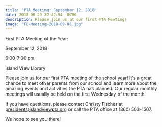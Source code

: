 ```yaml
---
title: 'PTA Meeting: September 12, 2018'
date: 2018-08-29 22:42:54 -0700
description: Please join us at our first PTA Meeting!
image: "FB-Meeting-2018-09-01.jpg"
---
```

First PTA Meeting of the Year:

September 12, 2018

6:00-7:00 pm

Island View Library

Please join us for our first PTA meeting of the school year! It's a great chance to meet other parents from our school and learn more about the amazing events and activities the PTA has planned. Our regular monthly meetings will usually be held on the first Wednesday of the month. 

If you have questions, please contact Christy Fischer at president@islandviewpta.org or call the PTA office at (360) 503-1507. 

We hope to see you there!